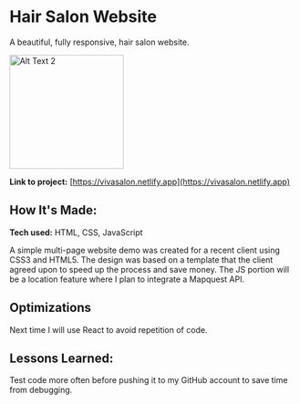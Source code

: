# Hair Salon Website
A beautiful, fully responsive, hair salon website.

  <a href="https://vivasalon.netlify.app/" target="_blank">
    <img src="https://elisetomlin.netlify.app/images/viva-salon.PNG" width="200" alt="Alt Text 2">
  </a>

**Link to project:** [https://vivasalon.netlify.app](https://vivasalon.netlify.app)

## How It's Made:

**Tech used:** HTML, CSS, JavaScript

A simple multi-page website demo was created for a recent client using CSS3 and HTML5. The design was based on a template that the client agreed upon to speed up the process and save money. The JS portion will be a location feature where I plan to integrate a Mapquest API.

## Optimizations

Next time I will use React to avoid repetition of code.

## Lessons Learned:

Test code more often before pushing it to my GitHub account to save time from debugging.
